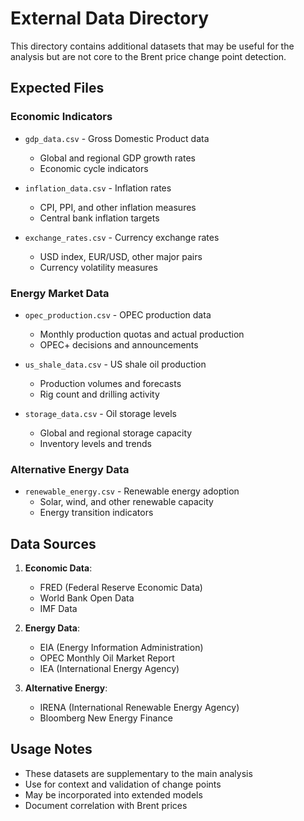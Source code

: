 # External Data Directory

This directory contains additional datasets that may be useful for the analysis but are not core to the Brent price change point detection.

## Expected Files

### Economic Indicators
- `gdp_data.csv` - Gross Domestic Product data
  - Global and regional GDP growth rates
  - Economic cycle indicators

- `inflation_data.csv` - Inflation rates
  - CPI, PPI, and other inflation measures
  - Central bank inflation targets

- `exchange_rates.csv` - Currency exchange rates
  - USD index, EUR/USD, other major pairs
  - Currency volatility measures

### Energy Market Data
- `opec_production.csv` - OPEC production data
  - Monthly production quotas and actual production
  - OPEC+ decisions and announcements

- `us_shale_data.csv` - US shale oil production
  - Production volumes and forecasts
  - Rig count and drilling activity

- `storage_data.csv` - Oil storage levels
  - Global and regional storage capacity
  - Inventory levels and trends

### Alternative Energy Data
- `renewable_energy.csv` - Renewable energy adoption
  - Solar, wind, and other renewable capacity
  - Energy transition indicators

## Data Sources

1. **Economic Data**:
   - FRED (Federal Reserve Economic Data)
   - World Bank Open Data
   - IMF Data

2. **Energy Data**:
   - EIA (Energy Information Administration)
   - OPEC Monthly Oil Market Report
   - IEA (International Energy Agency)

3. **Alternative Energy**:
   - IRENA (International Renewable Energy Agency)
   - Bloomberg New Energy Finance

## Usage Notes

- These datasets are supplementary to the main analysis
- Use for context and validation of change points
- May be incorporated into extended models
- Document correlation with Brent prices 